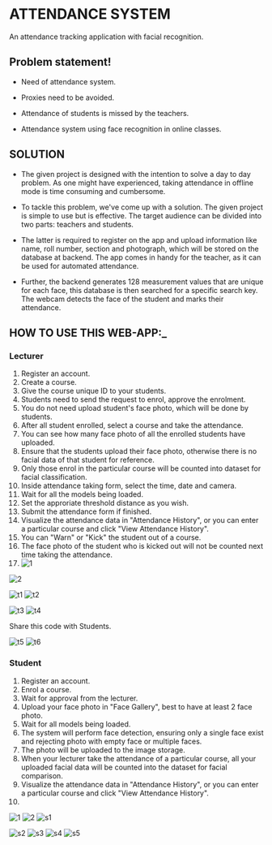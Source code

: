 # ATTENDANCE SYSTEM
An attendance tracking application with facial recognition.

## Problem statement!
* Need of attendance system.

* Proxies need to be avoided.

* Attendance of students is missed by the teachers.

* Attendance system using face recognition in online classes.

## SOLUTION
* The given project is designed with the intention to solve a day to day problem. As one might have experienced, taking attendance in offline mode is time consuming and cumbersome.

* To tackle this problem, we've come up with a solution. The given project is simple to use but is effective. The target audience can be divided into two parts: teachers and students. 
 
* The latter is required to register on the app and upload information like name, roll number, section and photograph, which will be stored on the database at backend.
 The app comes in handy for the teacher, as it can be used for automated attendance.
 
* Further, the backend generates 128 measurement values that are unique for each face, this database is then searched for a specific search key. The webcam detects the face of the student and marks their attendance. 
 

## HOW TO USE THIS WEB-APP:_

### Lecturer
1. Register an account.
2. Create a course.
3. Give the course unique ID to your students.
4. Students need to send the request to enrol, approve the enrolment.
5. You do not need upload student's face photo, which will be done by students.
6. After all student enrolled, select a course and take the attendance.
7. You can see how many face photo of all the enrolled students have uploaded.
8. Ensure that the students upload their face photo, otherwise there is no facial data of that student for reference.
9. Only those enrol in the particular course will be counted into dataset for facial classification.
10. Inside attendance taking form, select the time, date and camera.
11. Wait for all the models being loaded.
12. Set the approriate threshold distance as you wish.
13. Submit the attendance form if finished.
14. Visualize the attendance data in "Attendance History", or you can enter a particular course and click "View Attendance History".
15. You can "Warn" or "Kick" the student out of a course.
16. The face photo of the student who is kicked out will not be counted next time taking the attendance.
17. ![1](https://user-images.githubusercontent.com/90857324/170871745-5d33adaa-234a-4c80-ba4c-5fb11fa5739e.png)

![2](https://user-images.githubusercontent.com/90857324/170871703-2d1304df-8a48-4130-8934-734f08cb2b4d.png)

![t1](https://user-images.githubusercontent.com/90857324/170871753-0000fe47-0de7-44d7-ad2d-02911a300b49.png)
![t2](https://user-images.githubusercontent.com/90857324/170871762-fa4b5a85-c617-460e-8c8f-c5ea3f57e7a7.png)

![t3](https://user-images.githubusercontent.com/90857324/170871768-26cef204-67a2-4692-89ff-5f4abaa46488.jpg)
![t4](https://user-images.githubusercontent.com/90857324/170871776-9aaa8b08-d4e8-400b-9545-5466fbd3d745.png)

Share this code with Students.

![t5](https://user-images.githubusercontent.com/90857324/170871780-173f8be8-dd13-42f3-8e0a-23a42c788689.png)
![t6](https://user-images.githubusercontent.com/90857324/170871784-4c4da224-e99f-459e-97a7-fb067d14f623.png)

### Student
1. Register an account.
2. Enrol a course.
3. Wait for approval from the lecturer.
4. Upload your face photo in "Face Gallery", best to have at least 2 face photo.
5. Wait for all models being loaded.
6. The system will perform face detection, ensuring only a single face exist and rejecting photo with empty face or multiple faces.
7. The photo will be uploaded to the image storage.
8. When your lecturer take the attendance of a particular course, all your uploaded facial data will be counted into the dataset for facial comparison.
9. Visualize the attendance data in "Attendance History", or you can enter a particular course and click "View Attendance History".
10. 
![1](https://user-images.githubusercontent.com/90857324/170871795-8f89d625-1a88-4671-b676-0b00a00f5999.png)
![2](https://user-images.githubusercontent.com/90857324/170871801-41dff509-c99a-4c9d-8c6e-c030e2b89b5c.png)
![s1](https://user-images.githubusercontent.com/90857324/170871808-cede3fdd-65be-4a7b-ad45-edbda1a1a51f.jpg)

![s2](https://user-images.githubusercontent.com/90857324/170871810-9df4977d-dccf-4489-a12e-b3bee9fa6c5d.jpg)
![s3](https://user-images.githubusercontent.com/90857324/170871814-c935c66e-d5b4-4e82-8051-d99e6129e647.jpg)
![s4](https://user-images.githubusercontent.com/90857324/170871817-61902301-b709-4a94-b447-83306ba845a0.png)
![s5](https://user-images.githubusercontent.com/90857324/170871820-14e142f2-1bf8-456e-a6b9-56aa934926f0.png)
